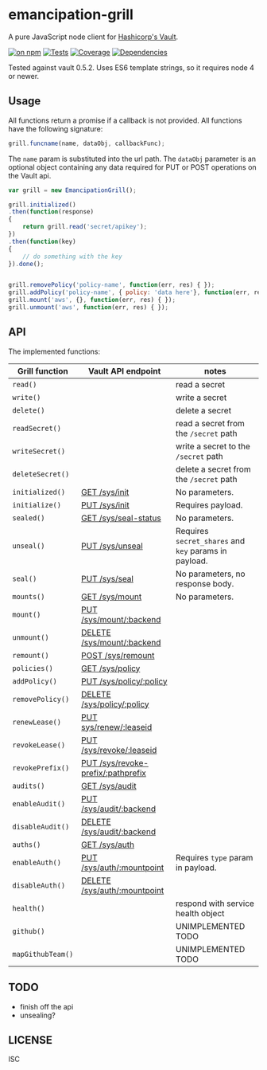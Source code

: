 # emancipation-grill

A pure JavaScript node client for [Hashicorp's Vault](https://hashicorp.com/blog/vault.html).

[![on npm](http://img.shields.io/npm/v/emancipation-grill.svg?style=flat)](https://www.npmjs.org/package/emancipation-grill)  [![Tests](http://img.shields.io/travis/ceejbot/emancipation-grill.svg?style=flat)](http://travis-ci.org/ceejbot/emancipation-grill)  [![Coverage](http://img.shields.io/coveralls/ceejbot/emancipation-grill.svg?style=flat)](https://coveralls.io/r/ceejbot/emancipation-grill)   [![Dependencies](http://img.shields.io/david/ceejbot/emancipation-grill.svg?style=flat)](https://david-dm.org/ceejbot/emancipation-grill)

Tested against vault 0.5.2. Uses ES6 template strings, so it requires node 4 or newer.

## Usage

All functions return a promise if a callback is not provided. All functions have the following signature:

```javascript
grill.funcname(name, dataObj, callbackFunc);
```

The `name` param is substituted into the url path. The `dataObj` parameter is an optional object containing any data required for PUT or POST operations on the Vault api.

```javascript
var grill = new EmancipationGrill();

grill.initialized()
.then(function(response)
{
    return grill.read('secret/apikey');
})
.then(function(key)
{
    // do something with the key
}).done();


grill.removePolicy('policy-name', function(err, res) { });
grill.addPolicy('policy-name', { policy: 'data here'}, function(err, res) { });
grill.mount('aws', {}, function(err, res) { });
grill.unmount('aws', function(err, res) { });
```

## API

The implemented functions:

| Grill function | Vault API endpoint | notes |
| --- | --- | --- |
| `read()` |  | read a secret
| `write()` |  | write a secret
| `delete()` |  | delete a secret
| `readSecret()` |  | read a secret from the `/secret` path
| `writeSecret()` |  | write a secret to the `/secret` path
| `deleteSecret()` |  | delete a secret from the `/secret` path
| `initialized()` | [GET /sys/init](http://vaultproject.io/docs/http/sys-init.html) | No parameters.
| `initialize()` | [PUT /sys/init](http://vaultproject.io/docs/http/sys-init.html) | Requires payload.
| `sealed()` | [GET /sys/seal-status](http://vaultproject.io/docs/http/sys-seal-status.html) | No parameters.
| `unseal()` | [PUT /sys/unseal](http://vaultproject.io/docs/http/sys-unseal.html)|  Requires `secret_shares` and `key` params in payload.
| `seal()` | [PUT /sys/seal](http://vaultproject.io/docs/http/sys-seal.html) | No parameters, no response body.
| `mounts()` | [GET /sys/mount](http://vaultproject.io/docs/http/sys-mounts.html) | No parameters.
| `mount()` | [PUT /sys/mount/:backend](http://vaultproject.io/docs/http/sys-mounts.html)
| `unmount()` | [DELETE /sys/mount/:backend](http://vaultproject.io/docs/http/sys-mounts.html)
| `remount()` | [POST /sys/remount](http://vaultproject.io/docs/http/sys-remount.html)
| `policies()` | [GET /sys/policy](http://vaultproject.io/docs/http/sys-policy.html)
| `addPolicy()` | [PUT /sys/policy/:policy](http://vaultproject.io/docs/http/sys-policy.html)
| `removePolicy()` | [DELETE /sys/policy/:policy](http://vaultproject.io/docs/http/sys-policy.html)
| `renewLease()` | [PUT sys/renew/:leaseid](http://vaultproject.io/docs/http/sys-renew.html)
| `revokeLease()` | [PUT /sys/revoke/:leaseid](http://vaultproject.io/docs/http/sys-revoke.html)
| `revokePrefix()` | [PUT /sys/revoke-prefix/:pathprefix](http://vaultproject.io/docs/http/sys-revoke-prefix.html)
| `audits()` | [GET /sys/audit](http://vaultproject.io/docs/http/sys-audit.html)
| `enableAudit()` | [PUT /sys/audit/:backend](http://vaultproject.io/docs/http/sys-audit.html)
| `disableAudit()` | [DELETE /sys/audit/:backend](http://vaultproject.io/docs/http/sys-audit.html)
| `auths()` | [GET /sys/auth](http://vaultproject.io/docs/http/sys-auth.html)
| `enableAuth()` | [PUT /sys/auth/:mountpoint](http://vaultproject.io/docs/http/sys-auth.html) | Requires `type` param in payload.
| `disableAuth()` | [DELETE /sys/auth/:mountpoint](http://vaultproject.io/docs/http/sys-auth.html)
| `health()` | | respond with service health object
| `github()` | | UNIMPLEMENTED TODO
| `mapGithubTeam()` | | UNIMPLEMENTED TODO


## TODO

* finish off the api
* unsealing?

## LICENSE

ISC
